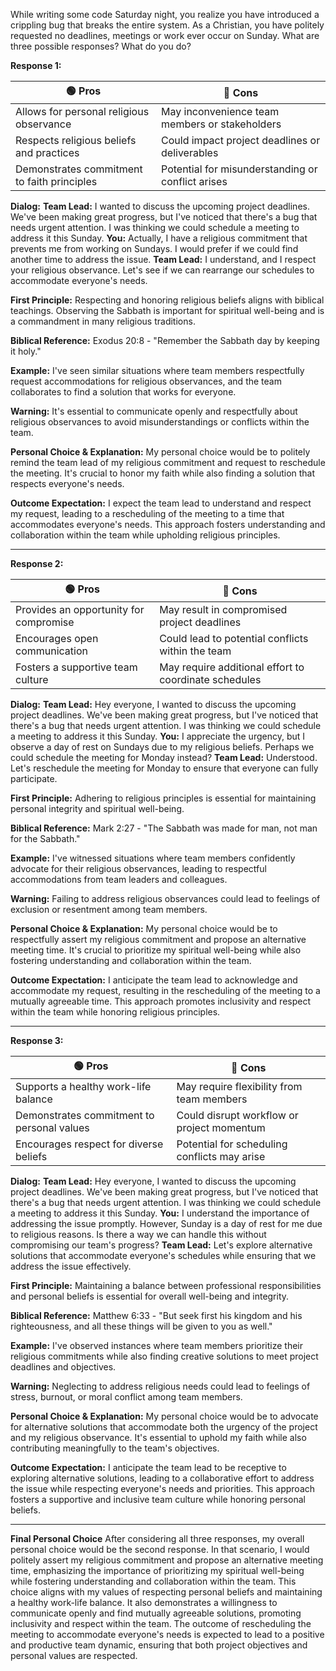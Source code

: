 While writing some code Saturday night, you realize you have introduced a crippling bug that breaks the entire system. As a Christian, you have politely requested no deadlines, meetings or work ever occur on Sunday. What are three possible responses? What do you do?

**Response 1:**

| **🟢 Pros**                                  | **🔴 Cons**                                         |
|----------------------------------------------|-----------------------------------------------------|
| Allows for personal religious observance     | May inconvenience team members or stakeholders    |
| Respects religious beliefs and practices     | Could impact project deadlines or deliverables     |
| Demonstrates commitment to faith principles | Potential for misunderstanding or conflict arises  |

**Dialog:**
**Team Lead:** I wanted to discuss the upcoming project deadlines. We've been making great progress, but I've noticed that there's a bug that needs urgent attention. I was thinking we could schedule a meeting to address it this Sunday.
**You:** Actually, I have a religious commitment that prevents me from working on Sundays. I would prefer if we could find another time to address the issue.
**Team Lead:** I understand, and I respect your religious observance. Let's see if we can rearrange our schedules to accommodate everyone's needs.

**First Principle:**
Respecting and honoring religious beliefs aligns with biblical teachings. Observing the Sabbath is important for spiritual well-being and is a commandment in many religious traditions.

**Biblical Reference:**
Exodus 20:8 - "Remember the Sabbath day by keeping it holy."

**Example:**
I've seen similar situations where team members respectfully request accommodations for religious observances, and the team collaborates to find a solution that works for everyone.

**Warning:**
It's essential to communicate openly and respectfully about religious observances to avoid misunderstandings or conflicts within the team.

**Personal Choice & Explanation:**
My personal choice would be to politely remind the team lead of my religious commitment and request to reschedule the meeting. It's crucial to honor my faith while also finding a solution that respects everyone's needs.

**Outcome Expectation:**
I expect the team lead to understand and respect my request, leading to a rescheduling of the meeting to a time that accommodates everyone's needs. This approach fosters understanding and collaboration within the team while upholding religious principles.

---
**Response 2:**

| **🟢 Pros**                                  | **🔴 Cons**                                         |
|----------------------------------------------|-----------------------------------------------------|
| Provides an opportunity for compromise       | May result in compromised project deadlines        |
| Encourages open communication               | Could lead to potential conflicts within the team  |
| Fosters a supportive team culture            | May require additional effort to coordinate schedules|

**Dialog:**
**Team Lead:** Hey everyone, I wanted to discuss the upcoming project deadlines. We've been making great progress, but I've noticed that there's a bug that needs urgent attention. I was thinking we could schedule a meeting to address it this Sunday.
**You:** I appreciate the urgency, but I observe a day of rest on Sundays due to my religious beliefs. Perhaps we could schedule the meeting for Monday instead?
**Team Lead:** Understood. Let's reschedule the meeting for Monday to ensure that everyone can fully participate.

**First Principle:**
Adhering to religious principles is essential for maintaining personal integrity and spiritual well-being.

**Biblical Reference:**
Mark 2:27 - "The Sabbath was made for man, not man for the Sabbath."

**Example:**
I've witnessed situations where team members confidently advocate for their religious observances, leading to respectful accommodations from team leaders and colleagues.

**Warning:**
Failing to address religious observances could lead to feelings of exclusion or resentment among team members.

**Personal Choice & Explanation:**
My personal choice would be to respectfully assert my religious commitment and propose an alternative meeting time. It's crucial to prioritize my spiritual well-being while also fostering understanding and collaboration within the team.

**Outcome Expectation:**
I anticipate the team lead to acknowledge and accommodate my request, resulting in the rescheduling of the meeting to a mutually agreeable time. This approach promotes inclusivity and respect within the team while honoring religious principles.

---
**Response 3:**

| **🟢 Pros**                                     | **🔴 Cons**                                        |
|-----------------------------------------------|----------------------------------------------------|
| Supports a healthy work-life balance          | May require flexibility from team members         |
| Demonstrates commitment to personal values    | Could disrupt workflow or project momentum        |
| Encourages respect for diverse beliefs        | Potential for scheduling conflicts may arise      |

**Dialog:**
**Team Lead:** Hey everyone, I wanted to discuss the upcoming project deadlines. We've been making great progress, but I've noticed that there's a bug that needs urgent attention. I was thinking we could schedule a meeting to address it this Sunday.
**You:** I understand the importance of addressing the issue promptly. However, Sunday is a day of rest for me due to religious reasons. Is there a way we can handle this without compromising our team's progress?
**Team Lead:** Let's explore alternative solutions that accommodate everyone's schedules while ensuring that we address the issue effectively.

**First Principle:**
Maintaining a balance between professional responsibilities and personal beliefs is essential for overall well-being and integrity.

**Biblical Reference:**
Matthew 6:33 - "But seek first his kingdom and his righteousness, and all these things will be given to you as well."

**Example:**
I've observed instances where team members prioritize their religious commitments while also finding creative solutions to meet project deadlines and objectives.

**Warning:**
Neglecting to address religious needs could lead to feelings of stress, burnout, or moral conflict among team members.

**Personal Choice & Explanation:**
My personal choice would be to advocate for alternative solutions that accommodate both the urgency of the project and my religious observance. It's essential to uphold my faith while also contributing meaningfully to the team's objectives.

**Outcome Expectation:**
I anticipate the team lead to be receptive to exploring alternative solutions, leading to a collaborative effort to address the issue while respecting everyone's needs and priorities. This approach fosters a supportive and inclusive team culture while honoring personal beliefs.

---
**Final Personal Choice**
After considering all three responses, my overall personal choice would be the second response. In that scenario, I would politely assert my religious commitment and propose an alternative meeting time, emphasizing the importance of prioritizing my spiritual well-being while fostering understanding and collaboration within the team. This choice aligns with my values of respecting personal beliefs and maintaining a healthy work-life balance. It also demonstrates a willingness to communicate openly and find mutually agreeable solutions, promoting inclusivity and respect within the team. The outcome of rescheduling the meeting to accommodate everyone's needs is expected to lead to a positive and productive team dynamic, ensuring that both project objectives and personal values are respected.